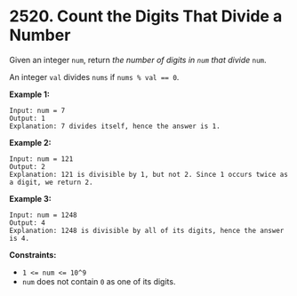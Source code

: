 # 2520. Count the Digits That Divide a Number

Given an integer `num`, return *the number of digits in `num` that divide* `num`.

An integer `val` divides `nums` if `nums % val == 0`.

**Example 1:**

```()
Input: num = 7
Output: 1
Explanation: 7 divides itself, hence the answer is 1.
```

**Example 2:**

```()
Input: num = 121
Output: 2
Explanation: 121 is divisible by 1, but not 2. Since 1 occurs twice as a digit, we return 2.
```

**Example 3:**

```()
Input: num = 1248
Output: 4
Explanation: 1248 is divisible by all of its digits, hence the answer is 4.
```

**Constraints:**

- `1 <= num <= 10^9`
- `num` does not contain `0` as one of its digits.
